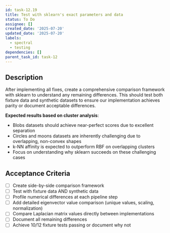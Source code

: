 ```yaml
---
id: task-12.19
title: Test with sklearn's exact parameters and data
status: To Do
assignee: []
created_date: '2025-07-20'
updated_date: '2025-07-20'
labels:
  - spectral
  - testing
dependencies: []
parent_task_id: task-12
---
```


## Description

After implementing all fixes, create a comprehensive comparison framework with sklearn to understand any remaining differences. This should test both fixture data and synthetic datasets to ensure our implementation achieves parity or document acceptable differences.

**Expected results based on cluster analysis**:

- Blobs datasets should achieve near-perfect scores due to excellent separation
- Circles and moons datasets are inherently challenging due to overlapping, non-convex shapes
- k-NN affinity is expected to outperform RBF on overlapping clusters
- Focus on understanding why sklearn succeeds on these challenging cases

## Acceptance Criteria

- [ ] Create side-by-side comparison framework
- [ ] Test with fixture data AND synthetic data
- [ ] Profile numerical differences at each pipeline step
- [ ] Add detailed eigenvector value comparison (unique values, scaling, normalization)
- [ ] Compare Laplacian matrix values directly between implementations
- [ ] Document all remaining differences
- [ ] Achieve 10/12 fixture tests passing or document why not
